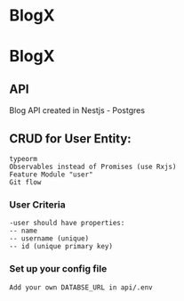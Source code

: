 # BlogX
# BlogX

  ## API
  Blog API created in Nestjs - Postgres
   ## CRUD for User Entity:
    typeorm 
    Observables instead of Promises (use Rxjs)
    Feature Module "user"
    Git flow
   ### User Criteria
    -user should have properties:
    -- name
    -- username (unique)
    -- id (unique primary key)


  ### Set up your config file
    Add your own DATABSE_URL in api/.env  
